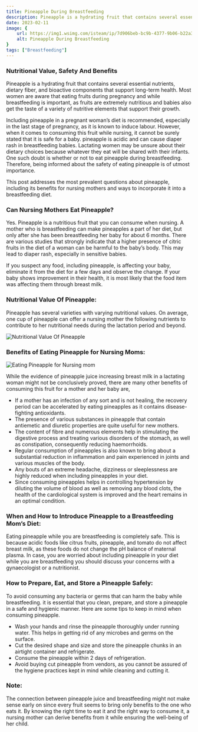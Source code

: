 ```yaml
---
title: Pineapple During Breastfeeding
description: Pineapple is a hydrating fruit that contains several essential nutrients, dietary fiber, and bioactive components that support long-term health...
date: 2023-02-11
image: {
    url: https://img1.wsimg.com/isteam/ip/7d906beb-bc9b-4377-9b06-b22a3566899c/download.jpeg-7.jpg/:/cr=t:0%25,l:0%25,w:100%25,h:100%25/rs=w:1280 ,
    alt: Pineapple During Breastfeeding
}
tags: ["Breastfeeding"]
---
```

### Nutritional Value, Safety And Benefits

Pineapple is a hydrating fruit that contains several essential nutrients, dietary fiber, and bioactive components that support long-term health.
Most women are aware that eating fruits during pregnancy and while breastfeeding is  important, as fruits are extremely nutritious and babies also get the taste of a variety of nutritive elements that support their growth.

Including pineapple in a pregnant woman’s diet is recommended, especially in the last stage of pregnancy, as it is known to induce labour.
However, when it comes to consuming this fruit while nursing, it cannot be surely stated that it is safe for a baby. pineapple is acidic and can cause diaper rash in breastfeeding babies.
Lactating women may be unsure about their dietary choices because whatever they eat will be shared with their infants. One such doubt is whether or not to eat pineapple during breastfeeding.
Therefore, being informed about the safety of eating pineapple is of utmost importance.

This post addresses the most prevalent questions about pineapple, including its benefits for nursing mothers and ways to incorporate it into a breastfeeding diet.

### Can Nursing Mothers Eat Pineapple?

Yes. Pineapple is a nutritious fruit that you can consume when nursing.
A mother who is breastfeeding can make pineapples a part of her diet, but only after she has been breastfeeding her baby for about 6 months. There are various studies that strongly indicate that a higher presence of citric fruits in the diet of a woman can be harmful to the baby’s body. This may lead to diaper rash, especially in sensitive babies.

If you suspect any food, including pineapple, is affecting your baby, eliminate it from the diet for a few days and observe the change. If your baby shows improvement in their health, it is most likely that the food item was affecting them through breast milk.

### Nutritional Value Of Pineapple: 

Pineapple has several varieties with varying nutritional values. On average, one cup of pineapple can offer a nursing mother the following nutrients to contribute to her nutritional needs during the lactation period and beyond.

![Nutritional Value Of Pineapple](https://img1.wsimg.com/isteam/ip/7d906beb-bc9b-4377-9b06-b22a3566899c/images.jpeg-43.jpg/:/cr=t:0%25,l:0%25,w:100%25,h:100%25/rs=w:1280)

### Benefits of Eating Pineapple for Nursing Moms: 

![Eating Pineapple for Nursing mom](https://img1.wsimg.com/isteam/ip/7d906beb-bc9b-4377-9b06-b22a3566899c/images.jpeg-45.jpg/:/rs=w:1280)

While the evidence of pineapple juice increasing breast milk in a lactating woman might not be conclusively proved, there are many other benefits of consuming this fruit for a mother and her baby are,

- If a mother has an infection of any sort and is not healing, the recovery period can be accelerated by eating pineapples as it contains disease-fighting antioxidants.
- The presence of various substances in pineapple that contain antiemetic and diuretic properties are quite useful for new mothers.
- The content of fibre and numerous elements help in stimulating the digestive process and treating various disorders of the stomach, as well as constipation, consequently reducing haemorrhoids.
- Regular consumption of pineapples is also known to bring about a substantial reduction in inflammation and pain experienced in joints and various muscles of the body.
- Any bouts of an extreme headache, dizziness or sleeplessness are highly reduced when including pineapples in your diet.
- Since consuming pineapples helps in controlling hypertension by diluting the volume of blood as well as removing any blood clots, the health of the cardiological system is improved and the heart remains in an optimal condition.

### When and How to Introduce Pineapple to a Breastfeeding Mom’s Diet: 

Eating pineapple while you are breastfeeding is completely safe. This is because acidic foods like citrus fruits, pineapple, and tomato do not affect breast milk, as these foods do not change the pH balance of maternal plasma. In case, you are worried about including pineapple in your diet while you are breastfeeding you should discuss your concerns with a gynaecologist or a nutritionist.

### How to Prepare, Eat, and Store a Pineapple Safely:

To avoid consuming any bacteria or germs that can harm the baby while breastfeeding. it is essential that you clean, prepare, and store a pineapple in a safe and hygienic manner. Here are some tips to keep in mind when consuming pineapple.

- Wash your hands and rinse the pineapple thoroughly under running water. This helps in getting rid of any microbes and germs on the surface.
- Cut the desired shape and size and store the pineapple chunks in an airtight container and refrigerate.
- Consume the pineapple within 2 days of refrigeration.
- Avoid buying cut pineapple from vendors, as you cannot be assured of the hygiene practices kept in mind while cleaning and cutting it.

### Note:

The connection between pineapple juice and breastfeeding might not make sense early on since every fruit seems to bring only benefits to the one who eats it. By knowing the right time to eat it and the right way to consume it, a nursing mother can derive benefits from it while ensuring the well-being of her child.